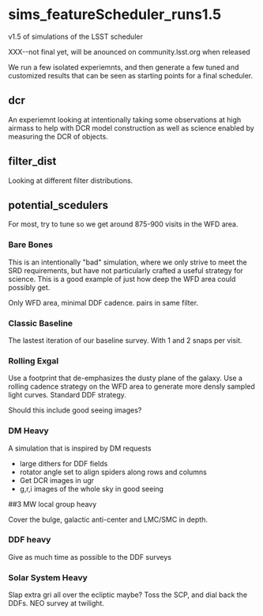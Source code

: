 # sims_featureScheduler_runs1.5
v1.5 of simulations of the LSST scheduler

XXX--not final yet, will be anounced on community.lsst.org when released

We run a few isolated experiemnts, and then generate a few tuned and customized results that can be seen as starting points for a final scheduler.

## dcr

An experiemnt looking at intentionally taking some observations at high airmass to help with DCR model construction as well as science enabled by measuring the DCR of objects.

## filter_dist

Looking at different filter distributions.

## potential_scedulers

For most, try to tune so we get around 875-900 visits in the WFD area. 

### Bare Bones

This is an intentionally "bad" simulation, where we only strive to meet the SRD requirements, but have not particularly crafted a useful strategy for science. This is a good example of just how deep the WFD area could possibly get.

Only WFD area, minimal DDF cadence. pairs in same filter.

### Classic Baseline

The lastest iteration of our baseline survey. With 1 and 2 snaps per visit.

### Rolling Exgal

Use a footprint that de-emphasizes the dusty plane of the galaxy. Use a rolling cadence strategy on the WFD area to generate more densly sampled light curves. Standard DDF strategy.

Should this include good seeing images?

### DM Heavy
A simulation that is inspired by DM requests

* large dithers for DDF fields
* rotator angle set to align spiders along rows and columns
* Get DCR images in ugr
* g,r,i images of the whole sky in good seeing 

##3 MW local group heavy

Cover the bulge, galactic anti-center and LMC/SMC in depth.

### DDF heavy

Give as much time as possible to the DDF surveys

### Solar System Heavy

Slap extra gri all over the ecliptic maybe? Toss the SCP, and dial back the DDFs.  NEO survey at twilight.
